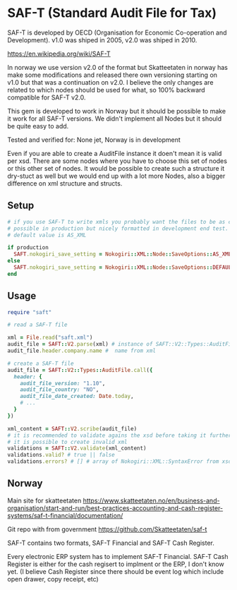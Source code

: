 # SAF-T (Standard Audit File for Tax)

SAF-T is developed by OECD (Organisation for Economic Co-operation and Development). v1.0 was shiped in 2005, v2.0 was shiped in 2010. 

https://en.wikipedia.org/wiki/SAF-T

In norway we use version v2.0 of the format but Skatteetaten in norway has make some modifications and released there own versioning starting on v1.0 but that was a continuation on v2.0. I believe the only changes are related to which nodes should be used for what, so 100% backward compatible for SAF-T v2.0.

This gem is developed to work in Norway but it should be possible to make it work for all SAF-T versions. We didn't implement all Nodes but it should be quite easy to add. 

Tested and verified for: None jet, Norway is in development

Even if you are able to create a AuditFile instance it doen't mean it is valid per xsd. There are some nodes where you have to choose this set of nodes or this other set of nodes. It would be possible to create such a structure it dry-stuct as well but we would end up with a lot more Nodes, also a bigger difference on xml structure and structs. 

## Setup

```rb
# if you use SAF-T to write xmls you probably want the files to be as compact as
# possible in production but nicely formatted in development end test.
# default value is AS_XML

if production
  SAFT.nokogiri_save_setting = Nokogiri::XML::Node::SaveOptions::AS_XML
else
  SAFT.nokogiri_save_setting = Nokogiri::XML::Node::SaveOptions::DEFAULT_XML
end
```

## Usage

```rb
require "saft"

# read a SAF-T file

xml = File.read("saft.xml")
audit_file = SAFT::V2.parse(xml) # instance of SAFT::V2::Types::AuditFile or raises type errors
audit_file.header.company.name #  name from xml

# create a SAF-T file
audit_file = SAFT::V2::Types::AuditFile.call({
  header: {
    audit_file_version: "1.10",
    audit_file_country: "NO",
    audit_file_date_created: Date.today,
    # ...
  }
})

xml_content = SAFT::V2.scribe(audit_file)
# it is recommended to validate agains the xsd before taking it further because 
# it is possible to create invalid xml
validations = SAFT::V2.validate(xml_content)
validations.valid? # true || false
validations.errors? # [] # array of Nokogiri::XML::SyntaxError from xsd errors


```

## Norway 

Main site for skatteetaten https://www.skatteetaten.no/en/business-and-organisation/start-and-run/best-practices-accounting-and-cash-register-systems/saf-t-financial/documentation/

Git repo with from government https://github.com/Skatteetaten/saf-t

SAF-T contains two formats, SAF-T Financial and SAF-T Cash Register. 

Every electronic ERP system has to implement SAF-T Financial. SAF-T Cash
Register is either for the cash regisert to implment or the ERP, I don't know
yet. (I believe Cash Register since there should be event log which include
open drawer, copy receipt, etc)

